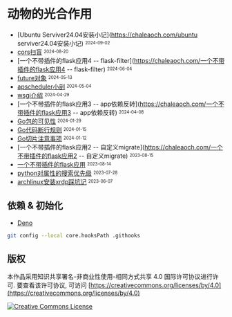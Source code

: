 # 动物的光合作用

- [Ubuntu Serviver24.04安装小记](https://chaleaoch.com/ubuntu serviver24.04安装小记) <sup><sub>2024-09-02</sub></sup>
- [cors扫盲](https://chaleaoch.com/cors扫盲) <sup><sub>2024-08-20</sub></sup>
- [一个不带插件的flask应用4 -- flask-filter](https://chaleaoch.com/一个不带插件的flask应用4 -- flask-filter) <sup><sub>2024-06-04</sub></sup>
- [future对象](https://chaleaoch.com/future对象) <sup><sub>2024-05-13</sub></sup>
- [apscheduler小剖](https://chaleaoch.com/apscheduler源码小剖) <sup><sub>2024-05-04</sub></sup>
- [wsgi介绍](https://chaleaoch.com/wsgi介绍) <sup><sub>2024-04-29</sub></sup>
- [一个不带插件的flask应用3 -- app依赖反转](https://chaleaoch.com/一个不带插件的flask应用3 -- app依赖反转) <sup><sub>2024-04-08</sub></sup>
- [Go包的可见性](https://chaleaoch.com/go包的可见性) <sup><sub>2024-01-29</sub></sup>
- [Go代码断行规则](https://chaleaoch.com/Go代码断行规则) <sup><sub>2024-01-15</sub></sup>
- [Go切片注意事项](https://chaleaoch.com/go切片注意事项) <sup><sub>2024-01-12</sub></sup>
- [一个不带插件的flask应用2 -- 自定义migrate](https://chaleaoch.com/一个不带插件的flask应用2 -- 自定义migrate) <sup><sub>2023-08-15</sub></sup>
- [一个不带插件的flask应用](https://chaleaoch.com/一个不带插件的flask应用) <sup><sub>2023-08-14</sub></sup>
- [python对属性的搜索优先级](https://chaleaoch.com/python对属性的搜索优先级) <sup><sub>2023-07-28</sub></sup>
- [archlinux安装xrdp踩坑记](https://chaleaoch.com/archlinux安装xrdp踩坑记) <sup><sub>2023-06-07</sub></sup>

## 依赖 & 初始化

- [Deno](https://deno.com)

```sh
git config --local core.hooksPath .githooks
```

## 版权

本作品采用知识共享署名-非商业性使用-相同方式共享 4.0 国际许可协议进行许可. 要查看该许可协议, 可访问 [https://creativecommons.org/licenses/by/4.0](https://creativecommons.org/licenses/by/4.0)

<a rel="license" href="http://creativecommons.org/licenses/by-nc-sa/4.0/"><img alt="Creative Commons License" style="border-width:0" src="https://i.creativecommons.org/l/by-nc-sa/4.0/88x31.png" /></a>
